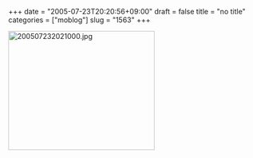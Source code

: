 +++
date = "2005-07-23T20:20:56+09:00"
draft = false
title = "no title"
categories = ["moblog"]
slug = "1563"
+++

<img src="http://ieiriblog.jugem.cc/?image=4208" class="pict" width="293" height="240" alt="200507232021000.jpg" />
&nbsp;
